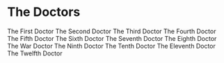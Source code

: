 The Doctors
==================
The First Doctor
The Second Doctor
The Third Doctor 
The Fourth Doctor
The Fifth Doctor
The Sixth Doctor
The Seventh Doctor
The Eighth Doctor
The War Doctor
The Ninth Doctor
The Tenth Doctor
The Eleventh Doctor
The Twelfth Doctor
